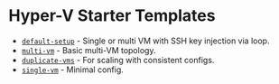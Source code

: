 # Hyper-V Starter Templates

- [`default-setup`](default-setup) - Single or multi VM with SSH key injection via loop.
- [`multi-vm`](multi-vm) - Basic multi-VM topology.
- [`duplicate-vms`](duplicate-vms) - For scaling with consistent configs.
- [`single-vm`](single-vm) - Minimal config.